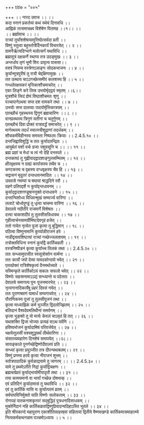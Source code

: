 +++
title = "००५"

+++
।। नारद उवाच ।। ।।  
कदा स्नानं प्रकर्तव्यं कथं स्थेयं दिनावधि ।।  
आह्निकं तत्समाचक्ष्व विशेषेण पितामह ।।१।। ।।  
।। ब्रह्मोवाच ।। ।।  
रात्र्यां तुर्यांशशेषायामुत्तिष्ठेत्सर्वदा व्रती ।।  
विष्णुं स्तुत्वा बहुस्तोत्रैर्दिनकार्यं विचारयेत् ।। २ ।।  
ग्रामनैर्ऋत्यदिग्भागे मलोत्सर्गं यथाविधि ।।  
ब्रह्मसूत्रं दक्षकर्णे स्थाप्य तत्र उदङ्मुखः ।। ३ ।।  
अन्तर्धाय तृणं भूमौ शिरः प्रावृत्य वाससा।।  
वक्त्रं नियम्य वस्त्रेणाऽसङ्गः सोदकभाजनः ।। ४ ।।  
कुर्यान्मूत्रपुरीषं तु रात्रौ चेद्दक्षिणामुखः ।।  
तत उत्थाय चाऽऽगच्छेत्समीपं कलशस्य हि ।। ५ ।।  
गन्धलेपक्षयकरं मृत्तिकाशौचमाचरेत् ।।  
एका लिङ्गे करे तिस्र उभयोर्मृद्द्वयं स्मृतम् ।।६।।  
मूत्रशौचे त्विदं ज्ञेयं विष्ठाशौचमतः शृणु ।।  
पञ्चापानेऽथवा सप्त दश वामकरे तथा ।। ७ ।।  
उभयोः सप्त दातव्याः पादयोर्मृत्तिकात्रयम् ।।  
एतच्छौचं गृहस्थस्य द्विगुणं ब्रह्मचारिणः ।। ८ ।।  
वानप्रस्थस्य त्रिगुणं यतीनां च चतुर्गुणम् ।।  
एतच्छौचं दिवा प्रोक्तं रात्रावर्द्धं समाचरेत् ।। ९ ।।  
मार्गस्थस्य तदर्धं स्यात्स्त्रीशूद्राणां तदर्धकम् ।।  
शौचकर्मविहीनस्य समस्ता निष्फलाः क्रियाः ।। 2.4.5.१० ।।  
दन्तजिह्वाविशुद्धिं च ततः कुर्यादतन्द्रितः ।।  
आयुर्बलं यशो वर्चः प्रजाः पशुवसूनि च ।। ।। ११ ।।  
ब्रह्म प्रज्ञां च मेधां च त्वं नो देहि वनस्पते ।।  
दन्तकाष्ठं तु गृह्णीयाद्द्वादशाङ्गुलसम्मितम् ।। १२ ।।  
क्षीरवृक्षस्य न ग्राह्यं कार्पासस्य तथैव च ।।  
कण्टकस्य च वृक्षस्य दग्धवृक्षस्य चैव हि ।। १३ ।।  
सद्वासनं मृदुतरं दन्तधावनमादितः ।। १४ ।।  
उपवासे नवम्यां च षष्ठ्यां श्राद्धदिने रवौ ।।  
ग्रहणे प्रतिपद्दर्शे न कुर्याद्दन्तधावनम् ।।  
कुर्याद्द्वादशगण्डूषाननुक्ते दन्तधावने ।। १५ ।।  
दन्तान्विशोध्य विधिवन्मुखं सम्मार्ज्य वारिणा ।।  
ललाटे चोर्ध्वपुण्ड्रं तु धृत्वा चाचम्य वारिणा ।। १६ ।।  
देवालये नदीतीरे राजमार्गे विशेषतः ।।  
दत्त्वा चाकाशदीपं तु तुलसीसन्निधावथ ।। १७ ।।  
गृहीत्वार्चनसामग्रीमिष्टदेवगृहं व्रजेत् ।।  
ततो गायेत नृत्येत पूजां कृत्वा तु बुद्धिमान् ।। १८ ।।  
पठित्वा विष्णुनामानि कुर्य्यान्नीराजनं हरेः ।  
नाडीद्वयावशिष्टायां रात्र्यां गच्छेज्जलाशयम् ।। १९ ।।  
तत्रोक्तविधिना स्नानं कुर्याद्वै कार्तिकव्रती ।।  
वस्त्रनिष्पीडनं कृत्वा कुर्याच्च तिलकं तथा ।। 2.4.5.२० ।।  
ततः सन्ध्यामुपासीत स्वसूत्रोक्तेन वर्त्मना ।।  
ततः कार्यो जपो देव्या यावदकोन्दयो भवेत् ।। २१ ।।  
एतत्प्रोक्तं रात्रिशेषकृत्यं दैनमथोच्यते ।।  
यस्मिन्कृते कार्तिकोऽयं सकलः सफलो भवेत् ।। २२ ।।  
विष्णोः सहस्रनामाऽऽद्यं सन्ध्यान्ते च पठेत्ततः ।।  
देवालये समागत्य पुनः पूजनमारभेत् ।। २३ ।।  
नृत्यगानादिकार्येषु प्रहरं दिवसं नयेत् ।।  
ततः पुराणश्रवणं यामार्धं सम्यगाचरेत् ।। २४ ।।  
पौराणिकस्य पूजां तु तुलसीपूजनं तथा ।।  
कृत्वा माध्याह्निकं कर्म भुञ्जीत द्विदलोज्झितम् ।। २५ ।।  
बलिदानं वैश्वदेवमतिथीनां समर्पणम् ।।  
कृत्वा भुङ्क्ते तु यो मर्त्यः केवलं चाऽमृतं हि तत् ।। २६ ।।  
यथाशक्ति द्विजा भोज्याः प्रत्यहं वाऽथ पर्वणि ।।  
हविष्यभोजनं कुर्यादामिषं परिवर्जयेत् ।। २७ ।।  
भक्षयेत्तुलसीं वक्त्रशुद्ध्यर्थं तीर्थवारिणा ।।  
संसारव्यवहारेण दिनशेषं समापयेत् ।।२८।।  
सायङ्काले पुनर्गच्छेद्विष्णोर्देवालयं प्रति ।।  
सन्ध्यां कृत्वा प्रयुञ्जीत तत्र दीपन्यथाबलम्।। २९ ।।  
विष्णुं प्रणम्य हरये कृत्वा नीराजनं शुभम् ।।  
स्तोत्रपाठादिकं कुर्वन्नाद्ययामे तु जागरम् ।। ।। 2.4.5.३० ।।  
यामे तु प्रथमेऽतीते निद्रां कुर्याद्विचक्षणः ।।  
ब्रह्मचर्यव्रतं कुर्याद्भार्यामीयादृतौ तथा ।। ३१ ।।  
तया कामयमानो वा भार्यां गच्छेन्न दोषभाक् ।।  
एवं प्रतिदिनं कुर्यादामासं तु यथाविधि ।। ३२ ।।  
एवं तु कार्तिके मासि यः कुर्यात्परमं व्रतम् ।।  
सर्वपापविनिर्मुक्तो याति विष्णोः सलोकताम् ।। ३३ ।।  
रोगापहं पातकनाशकृत्परं सद्बुद्धिदं पुत्रधनादिसाधकम् ।।  
मुक्तेर्निदानं नहि कार्तिकव्रताद्विष्णुप्रियादन्यदिहाऽस्ति भूतले ।। ३४ ।।  
इति श्रीस्कान्दे महापुराण एकाशीतिसाहस्र्यां संहितायां द्वितीये वैष्णवखण्डे कार्तिकमासमाहात्म्ये नित्यकर्मकथनन्नाम पञ्चमोऽध्यायः ।। ५ ।।